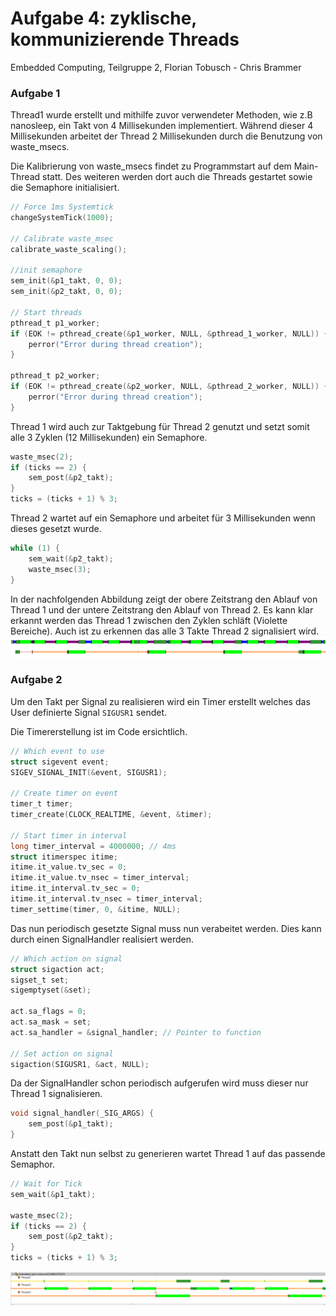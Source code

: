 # Aufgabe 4: zyklische, kommunizierende Threads
Embedded Computing, Teilgruppe 2, Florian Tobusch - Chris Brammer


### Aufgabe 1
Thread1 wurde erstellt und mithilfe zuvor verwendeter Methoden, wie z.B nanosleep, ein Takt von 4 Millisekunden implementiert. Während dieser 4 Millisekunden arbeitet der Thread 2 Millisekunden durch die Benutzung von waste_msecs.

Die Kalibrierung von waste_msecs findet zu Programmstart auf dem Main-Thread statt. Des weiteren werden dort auch die Threads gestartet sowie die Semaphore initialisiert.
```c
// Force 1ms Systemtick
changeSystemTick(1000);

// Calibrate waste_msec
calibrate_waste_scaling();

//init semaphore
sem_init(&p1_takt, 0, 0);
sem_init(&p2_takt, 0, 0);

// Start threads
pthread_t p1_worker;
if (EOK != pthread_create(&p1_worker, NULL, &pthread_1_worker, NULL)) {
	perror("Error during thread creation");
}

pthread_t p2_worker;
if (EOK != pthread_create(&p2_worker, NULL, &pthread_2_worker, NULL)) {
	perror("Error during thread creation");
}
```

Thread 1 wird auch zur Taktgebung für Thread 2 genutzt und setzt somit alle 3 Zyklen (12 Millisekunden) ein Semaphore.
```c
waste_msec(2);
if (ticks == 2) {
	sem_post(&p2_takt);
}
ticks = (ticks + 1) % 3;
```

Thread 2 wartet auf ein Semaphore und arbeitet für 3 Millisekunden wenn dieses gesetzt wurde.

```c
while (1) {
	sem_wait(&p2_takt);
	waste_msec(3);
}
```
In der nachfolgenden Abbildung zeigt der obere Zeitstrang den Ablauf von Thread 1 und der untere Zeitstrang den Ablauf von Thread 2. Es kann klar erkannt werden das Thread 1 zwischen den Zyklen schläft (Violette Bereiche). Auch ist zu erkennen das alle 3 Takte Thread 2 signalisiert wird.
![](CycleCheckWithoutSignal.PNG)

### Aufgabe 2
Um den Takt per Signal zu realisieren wird ein Timer erstellt welches das User definierte Signal ```SIGUSR1``` sendet.

Die Timererstellung ist im Code ersichtlich.
```c
// Which event to use
struct sigevent event;
SIGEV_SIGNAL_INIT(&event, SIGUSR1);

// Create timer on event
timer_t timer;
timer_create(CLOCK_REALTIME, &event, &timer);

// Start timer in interval
long timer_interval = 4000000; // 4ms
struct itimerspec itime;
itime.it_value.tv_sec = 0;
itime.it_value.tv_nsec = timer_interval;
itime.it_interval.tv_sec = 0;
itime.it_interval.tv_nsec = timer_interval;
timer_settime(timer, 0, &itime, NULL);
```

Das nun periodisch gesetzte Signal muss nun verabeitet werden. Dies kann durch einen SignalHandler realisiert werden.

```c
// Which action on signal
struct sigaction act;
sigset_t set;
sigemptyset(&set);

act.sa_flags = 0;
act.sa_mask = set;
act.sa_handler = &signal_handler; // Pointer to function

// Set action on signal
sigaction(SIGUSR1, &act, NULL);
```

Da der SignalHandler schon periodisch aufgerufen wird muss dieser nur Thread 1 signalisieren.

```c
void signal_handler(_SIG_ARGS) {
	sem_post(&p1_takt);
}
```

Anstatt den Takt nun selbst zu generieren wartet Thread 1 auf das passende Semaphor.

```c
// Wait for Tick
sem_wait(&p1_takt);

waste_msec(2);
if (ticks == 2) {
	sem_post(&p2_takt);
}
ticks = (ticks + 1) % 3;
```

![](CycleCheck.PNG)
